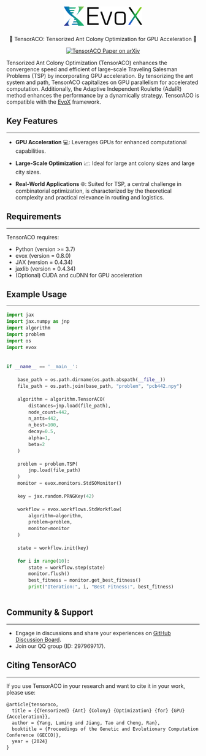<h1 align="center">
  <a href="https://github.com/EMI-Group/evox">
  <picture>
    <source media="(prefers-color-scheme: dark)" srcset="./assets/evox_logo_dark.png">
    <source media="(prefers-color-scheme: light)" srcset="./assets/evox_logo_light.png">
      <img alt="EvoX Logo" height="50" src="./assets/evox_logo_light.png">
  </picture>
  </a> 
  <br>
</h1>

<p align="center">
🌟 TensorACO: Tensorized Ant Colony Optimization for GPU Acceleration 🌟
</p>


<p align="center">
  <a href="http://arxiv.org/abs/2404.04895">
    <img src="https://img.shields.io/badge/paper-arxiv-red?style=for-the-badge" alt="TensorACO Paper on arXiv">
  </a>
</p>
Tensorized Ant Colony Optimization (TensorACO) enhances the convergence speed and efficient of large-scale Traveling Salesman Problems (TSP) by incorporating GPU acceleration.  By tensorizing the ant system and path, TensorACO capitalizes on GPU parallelism for accelerated computation. Additionally, the Adaptive Independent Roulette (AdaIR) method enhances the performance by a dynamically strategy. TensorACO is compatible with the <a href="https://github.com/EMI-Group/evox">EvoX</a> framework.

## Key Features

---

- **GPU Acceleration** 💻: Leverages GPUs for enhanced computational capabilities.

- **Large-Scale Optimization** 📈: Ideal for large ant colony sizes and large city sizes.

- **Real-World Applications** 🌐: Suited for TSP, a central challenge in combinatorial optimization, is characterized by the theoretical complexity and practical relevance in routing and logistics.

## Requirements

---

TensorACO requires:

- Python (version >= 3.7)
- evox (version = 0.8.0)
- JAX (version = 0.4.34)
- jaxlib (version = 0.4.34)
- (Optional) CUDA and cuDNN for GPU acceleration

## Example Usage

---

```python
import jax
import jax.numpy as jnp
import algorithm
import problem
import os
import evox


if __name__ == '__main__':

    base_path = os.path.dirname(os.path.abspath(__file__))  
    file_path = os.path.join(base_path, "problem", "pcb442.npy") 

    algorithm = algorithm.TensorACO(
        distances=jnp.load(file_path),
        node_count=442,
        n_ants=442,
        n_best=100,
        decay=0.5,
        alpha=1,
        beta=2
    )

    problem = problem.TSP(
        jnp.load(file_path)
    )
    monitor = evox.monitors.StdSOMonitor()

    key = jax.random.PRNGKey(42)

    workflow = evox.workflows.StdWorkflow(
        algorithm=algorithm,
        problem=problem,
        monitor=monitor
    )

    state = workflow.init(key)

    for i in range(10):
        state = workflow.step(state)
        monitor.flush()
        best_fitness = monitor.get_best_fitness()
        print("Iteration:", i, "Best Fitness:", best_fitness)



```

## Community & Support

---

- Engage in discussions and share your experiences on [GitHub Discussion Board](https://github.com/EMI-Group/evox/discussions).
- Join our QQ group (ID: 297969717).

## Citing TensorACO

---

If you use TensorACO in your research and want to cite it in your work, please use:

```
@article{tensoraco,
  title = {{Tensorized} {Ant} {Colony} {Optimization} {for} {GPU} {Acceleration}},
  author = {Yang, Luming and Jiang, Tao and Cheng, Ran},
  booktitle = {Proceedings of the Genetic and Evolutionary Computation Conference (GECCO)},
  year = {2024}
}
```
